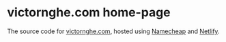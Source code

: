 # victornghe.com home-page

The source code for [victornghe.com](https://www.victornghe.com), hosted using [Namecheap](https://www.namecheap.com) and [Netlify](https://www.netlify.com).
